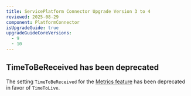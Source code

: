 ```yaml
---
title: ServicePlatform Connector Upgrade Version 3 to 4
reviewed: 2025-08-29
component: PlatformConnector
isUpgradeGuide: true
upgradeGuideCoreVersions:
  - 9
  - 10
---
```


## TimeToBeReceived has been deprecated

The setting `TimeToBeReceived` for the [Metrics feature](/platform/json-schema.md#metrics) has been deprecated in favor of `TimeToLive`.